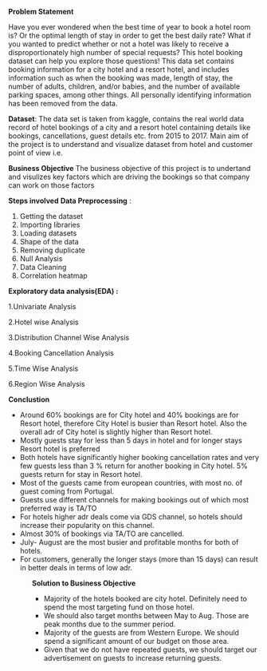 
<b>Problem Statement</b>

Have you ever wondered when the best time of year to book a hotel room is? Or the optimal length of stay in order to get the best daily rate? What if you wanted to predict whether or not a hotel was likely to receive a disproportionately high number of special requests? This hotel booking dataset can help you explore those questions! This data set contains booking information for a city hotel and a resort hotel, and includes information such as when the booking was made, length of stay, the number of adults, children, and/or babies, and the number of available parking spaces, among other things. All personally identifying information has been removed from the data.

<b>Dataset</b>: The data set is taken from kaggle, contains the real world data record of hotel bookings of a city and a resort hotel containing details like bookings, cancellations, guest details etc. from 2015 to 2017. Main aim of the project is to understand and visualize dataset from hotel and customer point of view i.e.

<b>Business Objective</b> 
The business objective of this project is to undertand and visulizes key factors which are driving the bookings so that company can work on those factors

<b>Steps involved</b>
**Data Preprocessing** : 

1. Getting the dataset
2. Importing libraries
3. Loading datasets
4. Shape of the data
5. Removing duplicate
6. Null Analysis
7. Data Cleaning 
8. Correlation heatmap

**Exploratory data analysis(EDA) :** 

1.Univariate Analysis

2.Hotel wise Analysis

3.Distribution Channel Wise Analysis

4.Booking Cancellation Analysis

5.Time Wise Analysis

6.Region Wise Analysis


<b>Conclustion</b>
<ul>
<li>Around 60% bookings are for City hotel and 40% bookings are for Resort hotel, therefore City Hotel is busier than Resort hotel. Also the overall adr of City hotel is slightly higher than Resort hotel.</li>
<li>Mostly guests stay for less than 5 days in hotel and for longer stays Resort hotel is preferred</li>
<li>Both hotels have significantly higher booking cancellation rates and very few guests less than 3 % return for 
another booking in City hotel. 5% guests return for stay in Resort hotel.</li>
<li>Most of the guests came from european countries, with most no. of guest coming from Portugal.</li>
<li>Guests use different channels for making bookings out of which most preferred way is TA/TO</li>
<li>For hotels higher adr deals come via GDS channel, so hotels should increase their popularity on this channel.</li>
<li>Almost 30% of bookings via TA/TO are cancelled.</li>
<li>July- August are the most busier and profitable months for both of hotels.</li>
<li>For customers, generally the longer stays (more than 15 days) can result in better deals in terms of low adr.</li>
<ul>
  
**Solution to Business Objective**
<ul>
<li>Majority of the hotels booked are city hotel. Definitely need to spend the most targeting fund on those hotel.</li>
<li>We should also target months between May to Aug. Those are peak months due to the summer period.</li>
<li>Majority of the guests are from Western Europe. We should spend a significant amount of our budget on those area.</li>
<li>Given that we do not have repeated guests, we should target our advertisement on guests to increase returning guests.</li>
</ul>
